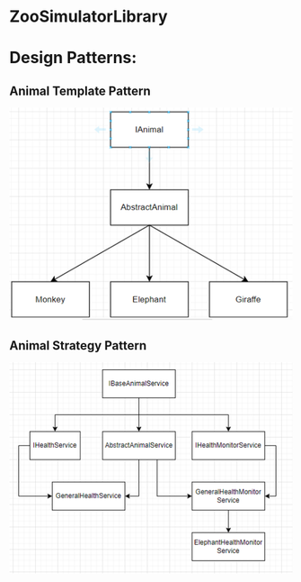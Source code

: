 # ZooSimulatorLibrary

# Design Patterns:

## Animal Template Pattern

![ZooSimulator](ProjectStructurePictures/animal_template_pattern.png)

## Animal Strategy Pattern

![ZooSimulator](ProjectStructurePictures/animal_strategy_pattern.PNG)